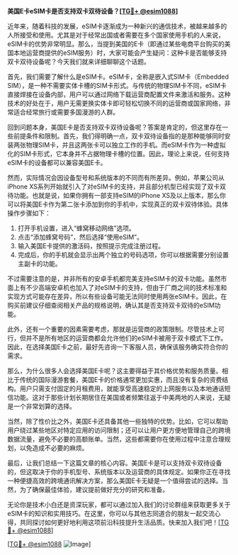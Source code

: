 **美国E卡eSIM卡是否支持双卡双待设备？[[TG💪+ @esim1088](https://t.me/s/esim1088)]**

近年来，随着科技的发展，eSIM卡逐渐成为一种新兴的通信技术，被越来越多的人所接受和使用。尤其是对于经常出国或者需要在多个国家使用手机的人来说，eSIM卡的优势非常明显。那么，当提到美国的E卡（即通过某些电商平台购买的美国本地运营商提供的eSIM服务）时，大家可能会产生疑问：这种卡是否能够支持双卡双待设备呢？今天我们就来详细聊聊这个话题。

首先，我们需要了解什么是eSIM卡。eSIM卡，全称是嵌入式SIM卡（Embedded SIM），是一种不需要实体卡槽的SIM卡形式。与传统的物理SIM卡不同，eSIM卡直接焊接在设备内部，用户可以通过网络下载运营商配置文件来激活和服务。这种技术的好处在于，用户无需更换实体卡即可轻松切换不同的运营商或国家网络，非常适合经常旅行或需要多国漫游的人群。

回到问题本身，美国E卡是否支持双卡双待设备呢？答案是肯定的，但这里存在一些前提条件和限制。首先，我们得明确一点，双卡双待设备指的是那种能够同时安装两张物理SIM卡，并且这两张卡可以独立工作的手机。而eSIM卡作为一种虚拟化的SIM卡形式，它本身并不占据物理卡槽的位置。因此，理论上来说，任何支持eSIM卡的设备都可以兼容美国E卡。

然而，实际情况会因设备型号和系统版本的不同而有所差异。例如，苹果公司从iPhone XS系列开始就引入了对eSIM卡的支持，并且部分机型已经实现了双卡双待功能。也就是说，如果你拥有一部支持eSIM的iPhone XS及以上版本，那么你可以将美国E卡作为第二张卡添加到你的手机中，实现真正的双卡双待体验。具体操作步骤如下：

1. 打开手机设置，进入“蜂窝移动网络”选项。
2. 点击“添加蜂窝号码”，然后选择“使用eSIM”。
3. 输入美国E卡提供的激活码，按照提示完成注册过程。
4. 完成后，你的手机就会显示出两个独立的号码选项，你可以根据需要分别设置主副卡的功能。

不过需要注意的是，并非所有的安卓手机都完美支持eSIM卡的双卡功能。虽然市面上有不少高端安卓机也加入了对eSIM卡的支持，但由于厂商之间的技术标准和实现方式可能存在差异，所以有些设备可能无法同时使用两张eSIM卡。因此，在购买前建议仔细查阅相关产品的规格说明，确认其是否支持双卡双待的eSIM功能。

此外，还有一个重要的因素需要考虑，那就是运营商的政策限制。尽管技术上可行，但并不是所有地区的运营商都会允许他们的eSIM卡被用于双卡模式下工作。因此，在选择美国E卡之前，最好先咨询一下客服人员，确保该服务确实符合你的需求。

那么，为什么很多人会选择美国E卡呢？这主要得益于其价格优势和服务质量。相比于传统的国际漫游套餐，美国E卡的价格通常更加实惠，而且没有复杂的资费结构。用户只需支付固定的月租费用，就能享受高速稳定的上网服务以及本地通话短信功能。这对于那些计划长期居住在美国或者频繁往返于中美两地的人来说，无疑是一个非常划算的选择。

当然，除了性价比之外，美国E卡还具备其他一些独特的优势。比如，它可以帮助用户绕过某些地区对特定应用的访问限制；还可以让用户更方便地管理自己的跨境数据流量，避免不必要的高额账单。当然，这些都需要你在使用过程中注意合理规划，以免造成不必要的麻烦。

最后，让我们总结一下这篇文章的核心内容。美国E卡是可以支持双卡双待设备的，但这取决于你的手机型号、系统版本以及运营商的具体规定。如果你正在寻找一种便捷高效的跨境通讯解决方案，那么美国E卡无疑是一个值得尝试的选择。当然，为了确保最佳体验，建议提前做好充分的研究和准备。

无论你是技术小白还是资深玩家，都可以通过加入我们的讨论群组来获取更多关于eSIM卡的知识和实用技巧。在这里，你可以与其他志同道合的朋友一起交流心得，共同探讨如何更好地利用这项前沿科技提升生活品质。快来加入我们吧！[[TG💪+ @esim1088](https://t.me/s/esim1088)]

[[TG💪+ @esim1088](https://t.me/s/esim1088) ![Image](https://i.postimg.cc/4NQfJmqS/Snipaste-2025-05-13-00-14-12.png)]